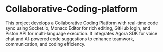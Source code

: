 # Collaborative-Coding-platform
This project develops a Collaborative Coding Platform with real-time code sync using Socket.io, Monaco Editor for rich editing, GitHub login, and Piston API for multi-language execution. It integrates Agora SDK for voice chat and AI-powered code suggestions to enhance teamwork, communication, and coding efficiency.
